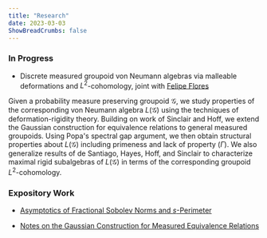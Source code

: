 ```yaml
---
title: "Research"
date: 2023-03-03
ShowBreadCrumbs: false
---
```


### In Progress

* Discrete measured groupoid von Neumann algebras via malleable deformations and $L^2$-cohomology, joint with [Felipe Flores](https://sites.google.com/view/felipefloresllarena/)

Given a probability measure preserving groupoid $\mathcal{G}$, we study properties of the corresponding von Neumann algebra $L(\mathcal{G})$ using the techniques of deformation-rigidity theory. Building on work of Sinclair and Hoff, we extend the Gaussian construction for equivalence relations to general measured groupoids. Using Popa's spectral gap argument, we then obtain structural properties about $L(\mathcal{G})$ including primeness and lack of property $(\Gamma)$. We also generalize results of de Santiago, Hayes, Hoff, and Sinclair to characterize maximal rigid subalgebras of $L(\mathcal{G})$ in terms of the corresponding groupoid $L^2$-cohomology.

### Expository Work

* [Asymptotics of Fractional Sobolev Norms and $s$-Perimeter](https://github.com/kyrem1/fractionalperimeter/blob/main/tmp/main.pdf)

* [Notes on the Gaussian Construction for Measured Equivalence Relations](https://github.com/kyrem1/math-backup/blob/main/Notes/Oalgs/Hilbert%20Bundles%20and%20Equivalence%20Relations/tmp/equiv.pdf)

<!-- * [Malleable deformations for Measured Groupoid von Neumann Algebras](https://github.com/kyrem1/def-rig-equivReln-Groupoids/blob/main/Deformations%20of%20Groupoid%20Algebras/main.pdf) -->


